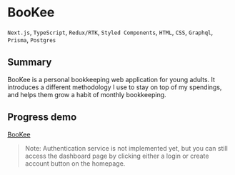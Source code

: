 # BooKee

`Next.js`, `TypeScript`, `Redux/RTK`, `Styled Components`, `HTML`, `CSS`, `Graphql`, `Prisma`, `Postgres`

## Summary

BooKee is a personal bookkeeping web application for young adults. It introduces a different methodology I use to stay on top of my spendings, and helps them grow a habit of monthly bookkeeping.

## Progress demo
[BooKee](https://boo-kee.vercel.app?r=gh)

> Note: Authentication service is not implemented yet, but you can still access the dashboard page by clicking either a login or create account button on the homepage.
